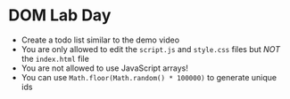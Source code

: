 # DOM Lab Day

- Create a todo list similar to the demo video
- You are only allowed to edit the `script.js` and `style.css` files but *NOT* the `index.html` file
- You are not allowed to use JavaScript arrays!
- You can use `Math.floor(Math.random() * 100000)` to generate unique ids
